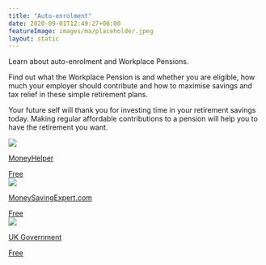```yaml
---
title: "Auto-enrolment"
date: 2020-09-01T12:49:27+06:00
featureImage: images/ma/placeholder.jpeg
layout: static
---
```


Learn about auto-enrolment and Workplace Pensions.

Find out what the Workplace Pension is and whether you are eligible, how much your employer should contribute and how to maximise savings and tax relief in these simple retirement plans.

Your future self will thank you for investing time in your retirement savings today. Making regular affordable contributions to a pension will help you to have the retirement you want.

<a class="ma-link" href="https://www.moneyhelper.org.uk/en/pensions-and-retirement/auto-enrolment"><div class="ma-card ma-card-Wealth"><div class="ma-icon"><img src ="/images/icon-check.png"/></div><div class="ma-name"><p>MoneyHelper</p></div><div class="ma-paid-text"><span>Free </span></div></div></a><a class="ma-link" href="https://www.moneysavingexpert.com/savings/auto-enrolment/"><div class="ma-card ma-card-Wealth"><div class="ma-icon"><img src ="/images/icon-check.png"/></div><div class="ma-name"><p>MoneySavingExpert.com</p></div><div class="ma-paid-text"><span>Free </span></div></div></a><a class="ma-link" href="https://www.gov.uk/workplace-pensions"><div class="ma-card ma-card-Wealth"><div class="ma-icon"><img src ="/images/icon-check.png"/></div><div class="ma-name"><p>UK Government</p></div><div class="ma-paid-text"><span>Free </span></div></div></a>  

<br/><br/>






